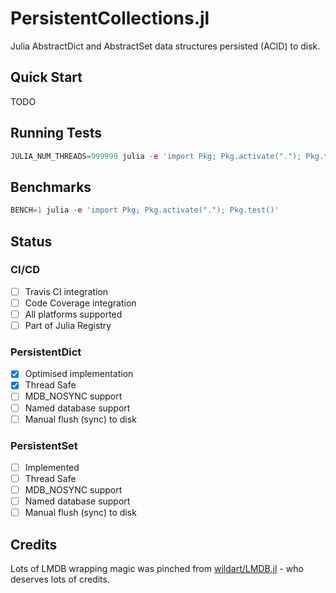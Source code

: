 # PersistentCollections.jl

Julia AbstractDict and AbstractSet data structures persisted (ACID) to disk.

## Quick Start

TODO

## Running Tests

```julia
JULIA_NUM_THREADS=999999 julia -e 'import Pkg; Pkg.activate("."); Pkg.test()'
```

## Benchmarks

```julia
BENCH=1 julia -e 'import Pkg; Pkg.activate("."); Pkg.test()'
```

## Status

### CI/CD

- [ ] Travis CI integration
- [ ] Code Coverage integration
- [ ] All platforms supported
- [ ] Part of Julia Registry

### PersistentDict

- [x] Optimised implementation
- [x] Thread Safe
- [ ] MDB_NOSYNC support
- [ ] Named database support
- [ ] Manual flush (sync) to disk

### PersistentSet

- [ ] Implemented
- [ ] Thread Safe
- [ ] MDB_NOSYNC support
- [ ] Named database support
- [ ] Manual flush (sync) to disk

## Credits

Lots of LMDB wrapping magic was pinched from [wildart/LMDB.jl](https://github.com/wildart/LMDB.jl) - who deserves lots of credits.


